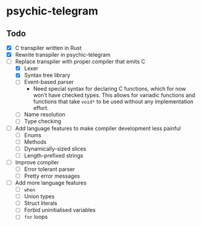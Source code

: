 # psychic-telegram

## Todo

- [x] C transpiler written in Rust
- [x] Rewrite transpiler in psychic-telegram
- [ ] Replace transpiler with proper compiler that emits C
  - [x] Lexer
  - [x] Syntax tree library
  - [ ] Event-based parser
    - Need special syntax for declaring C functions,
      which for now won’t have checked types.
      This allows for variadic functions and functions that take `void*`
      to be used without any implementation effort.
  - [ ] Name resolution
  - [ ] Type checking
- [ ] Add language features to make compiler development less painful
  - [ ] Enums
  - [ ] Methods
  - [ ] Dynamically-sized slices
  - [ ] Length-prefixed strings
- [ ] Improve compiler
  - [ ] Error tolerant parser
  - [ ] Pretty error messages
- [ ] Add more language features
  - [ ] `when`
  - [ ] Union types
  - [ ] Struct literals
  - [ ] Forbid uninitialised variables
  - [ ] `for` loops
